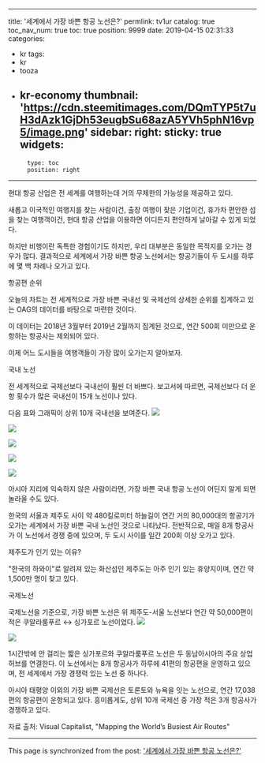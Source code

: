 
---
title: '세계에서 가장 바쁜 항공 노선은?'
permlink: tv1ur
catalog: true
toc_nav_num: true
toc: true
position: 9999
date: 2019-04-15 02:31:33
categories:
- kr
tags:
- kr
- tooza
- kr-economy
thumbnail: 'https://cdn.steemitimages.com/DQmTYP5t7uH3dAzk1GjDh53eugbSu68azA5YVh5phN16vp5/image.png'
sidebar:
    right:
        sticky: true
widgets:
    -
        type: toc
        position: right
---


현대 항공 산업은 전 세계를 여행하는데 거의 무제한의 가능성을 제공하고 있다. 

 

새롭고 이국적인 여행지를 찾는 사람이건, 출장 여행이 잦은 기업이건, 휴가차 편안한 섬을 찾는 여행객이건, 현대 항공 산업을 이용하면 어디든지 편안하게 날아갈 수 있게 되었다.

 

하지만 비행이란 독특한 경험이기도 하지만, 우리 대부분은 동일한 목적지를 오가는 경우가 많다. 결과적으로 세계에서 가장 바쁜 항공 노선에서는 항공기들이 두 도시를 하루에 몇 백 차례나 오가고 있다. 

 

항공편 순위

 

오늘의 차트는 전 세계적으로 가장 바쁜 국내선 및 국제선의 상세한 순위를 집계하고 있는 OAG의 데이터를 바탕으로 마련한 것이다. 

 

이 데이터는 2018년 3월부터 2019년 2월까지 집계된 것으로, 연간 500회 미만으로 운항하는 항공사는 제외되어 있다. 

 

이제 어느 도시들을 여행객들이 가장 많이 오가는지 알아보자. 

 

국내 노선

 

전 세계적으로 국제선보다 국내선이 훨씬 더 바쁘다. 보고서에 따르면, 국제선보다 더 운항 횟수가 많은 국내선이 15개 노선이나 있다. 

 

다음 표와 그래픽이 상위 10개 국내선을 보여준다. 
![](https://cdn.steemitimages.com/DQmTYP5t7uH3dAzk1GjDh53eugbSu68azA5YVh5phN16vp5/image.png)

![](https://cdn.steemitimages.com/DQmVerdTyWWoZDMS9HWUQjAPoNoay3ntyfmnUdUuYxgmge3/image.png)

![](https://cdn.steemitimages.com/DQmdtcZCYKvQk1cXtejGMPwTkW6KHZpVDvGvL8JpcCYKixF/image.png)

![](https://cdn.steemitimages.com/DQmfZSTP525U6uv2eqzdaHshAXb67rki19U8VTE1SRYAcgj/image.png)

![](https://cdn.steemitimages.com/DQmc6TEeyQVk2mSnVCy1SqpqVyHTS7sxW5ewgcEB5SQZ3Hh/image.png)

아시아 지리에 익숙하지 않은 사람이라면, 가장 바쁜 국내 항공 노선이 어딘지 알게 되면 놀라울 수도 있다. 

 

한국의 서울과 제주도 사이 약 480킬로미터 하늘길이 연간 거의 80,000대의 항공기가 오가는 세계에서 가장 바쁜 국내 노선인 것으로 나타났다. 전반적으로, 매일 8개 항공사가 이 노선에서 경쟁 중에 있으며, 두 도시 사이를 일간 200회 이상 오가고 있다. 

 

제주도가 인기 있는 이유?

 

"한국의 하와이"로 알려져 있는 화산섬인 제주도는 아주 인기 있는 휴양지이며, 연간 약 1,500만 명이 찾고 있다. 

 

국제노선

 

국제노선을 기준으로, 가장 바쁜 노선은 위 제주도-서울 노선보다 연간 약 50,000편이 적은 쿠알라룸푸르 ↔ 싱가포르 노선이었다. 
![](https://cdn.steemitimages.com/DQmSAihtPhknmbcgUfcryhGZUjCE54Ls7CRSYG6cDZfkYXF/image.png)

![](https://cdn.steemitimages.com/DQmbgRcCdaHBHhyEt549ksHneEz7GdpeXDSbck9sRonRC1J/image.png)

1시간밖에 안 걸리는 짧은 싱가포르와 쿠알라룸푸르 노선은 두 동남아시아의 주요 상업 허브를 연결한다. 이 노선에서는 8개 항공사가 하루에 41편의 항공편을 운영하고 있으며, 전 세계에서 가장 경쟁력 있는 노선 중 하나다.

 

아시아 태평양 이외의 가장 바쁜 국제선은 토론토와 뉴욕을 잇는 노선으로, 연간 17,038편의 항공편이 운항되고 있다. 흥미롭게도, 상위 10개 국제선 중 가장 적은 3개 항공사가 경쟁하고 있다. 

 

자료 출처: Visual Capitalist, "Mapping the World’s Busiest Air Routes"

- - -

This page is synchronized from the post: ['세계에서 가장 바쁜 항공 노선은?'](https://steemit.com/@pius.pius/tv1ur)
